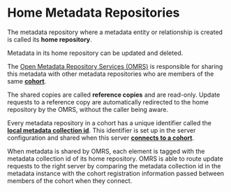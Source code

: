 <!-- SPDX-License-Identifier: CC-BY-4.0 -->
<!-- Copyright Contributors to the Egeria project. -->

# Home Metadata Repositories

The metadata repository where a metadata entity or relationship is created
is called its **home repository**.

Metadata in its home repository can be updated and deleted.

The [Open Metadata Repository Services (OMRS)](../README.md) is responsible
for sharing this metadata with other metadata repositories who are
members of the same **[cohort](open-metadata-repository-cohort.md)**.

The shared copies are called **reference copies** and are read-only.
Update requests to a reference copy are automatically
redirected to the home repository by the OMRS, without the caller being aware.

Every metadata repository in a cohort has a unique identifier called the
**[local metadata collection id](metadata-collection-id.md)**.
This identifier is set up in the server configuration and shared when this
server **[connects to a cohort](component-descriptions/cohort-registry.md)**.

When metadata is shared by OMRS, each element is tagged with the metadata
collection id of its home repository.
OMRS is able to route update requests to the right server by comparing
the metadata collection
id in the metadata instance with the cohort registration information passed
between members of the cohort when they connect.

